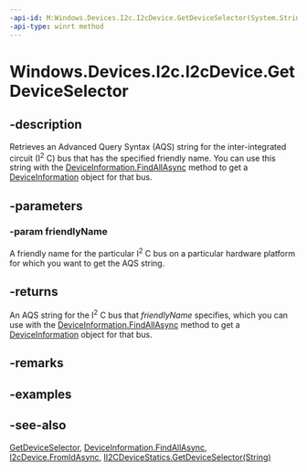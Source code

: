 ```yaml
---
-api-id: M:Windows.Devices.I2c.I2cDevice.GetDeviceSelector(System.String)
-api-type: winrt method
---
```


<!-- Method syntax
public string GetDeviceSelector(System.String friendlyName)
-->

# Windows.Devices.I2c.I2cDevice.GetDeviceSelector

## -description
Retrieves an Advanced Query Syntax (AQS) string for the inter-integrated circuit (I<sup>2</sup> C) bus that has the specified friendly name. You can use this string with the [DeviceInformation.FindAllAsync](../windows.devices.enumeration/deviceinformation_findallasync.md) method to get a [DeviceInformation](../windows.devices.enumeration/deviceinformation.md) object for that bus.

## -parameters
### -param friendlyName
A friendly name for the particular I<sup>2</sup> C bus on a particular hardware platform for which you want to get the AQS string.

## -returns
An AQS string for the I<sup>2</sup> C bus that *friendlyName* specifies, which you can use with the [DeviceInformation.FindAllAsync](../windows.devices.enumeration/deviceinformation_findallasync.md) method to get a [DeviceInformation](../windows.devices.enumeration/deviceinformation.md) object for that bus.

## -remarks

## -examples

## -see-also
[GetDeviceSelector](i2cdevice_getdeviceselector_838466080.md), [DeviceInformation.FindAllAsync](../windows.devices.enumeration/deviceinformation_findallasync.md), [I2cDevice.FromIdAsync](i2cdevice_fromidasync_1693757112.md), [II2CDeviceStatics.GetDeviceSelector(String)](ii2cdevicestatics_getdeviceselector_1752695616.md)